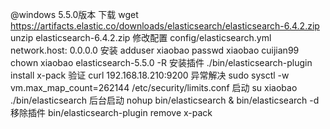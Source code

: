 @windows
5.5.0版本
下载
wget https://artifacts.elastic.co/downloads/elasticsearch/elasticsearch-6.4.2.zip
unzip elasticsearch-6.4.2.zip
修改配置
config/elasticsearch.yml  
network.host: 0.0.0.0
安装
adduser  xiaobao
passwd xiaobao
cuijian99
chown xiaobao  elasticsearch-5.5.0 -R
安装插件
./bin/elasticsearch-plugin install x-pack
验证
curl 192.168.18.210:9200
异常解决
sudo sysctl -w vm.max_map_count=262144
/etc/security/limits.conf 
启动
su xiaobao
./bin/elasticsearch
后台启动
nohup bin/elasticsearch &
bin/elasticsearch -d
移除插件
bin/elasticsearch-plugin remove x-pack
